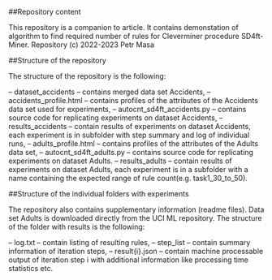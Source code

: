 ##Repository content

This repository is a companion to article. It contains demonstation of algorithm to find required number of rules for Cleverminer procedure
SD4ft-Miner.
Repository (c) 2022-2023 Petr Masa

##Structure of the repository

The structure of the repository is the following:

– dataset_accidents – contains merged data set Accidents,
– accidents_profile.html – contains profiles of the attributes of the Accidents data set used for experiments,
– autocnt_sd4ft_accidents.py – contains source code for replicating experiments on dataset Accidents,
– results_accidents – contain results of experiments on dataset Accidents, each experiment is in subfolder with step summary and log of individual runs,
– adults_profile.html – contains profiles of the attributes of the Adults data set,
– autocnt_sd4ft_adults.py – contains source code for replicating experiments on dataset Adults.
– results_adults – contain results of experiments on dataset Adults, each experiment is in a subfolder with a name containing the expected range of rule count(e.g. task1_30_to_50).

##Structure of the individual folders with experiments

The repository also contains supplementary information (readme files). Data set Adults is downloaded directly from the UCI ML repository. The structure of the folder with results is the following:

– log.txt – contain listing of resulting rules,
– step_list – contain summary information of iteration steps,
– result{i}.json – contain machine processable output of iteration step i with additional information like processing time statistics etc.
